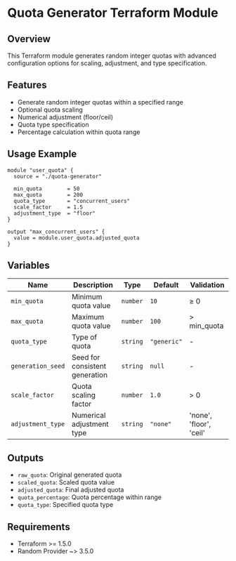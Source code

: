# Quota Generator Terraform Module

## Overview

This Terraform module generates random integer quotas with advanced configuration options for scaling, adjustment, and type specification.

## Features

- Generate random integer quotas within a specified range
- Optional quota scaling
- Numerical adjustment (floor/ceil)
- Quota type specification
- Percentage calculation within quota range

## Usage Example

```hcl
module "user_quota" {
  source = "./quota-generator"

  min_quota        = 50
  max_quota        = 200
  quota_type       = "concurrent_users"
  scale_factor     = 1.5
  adjustment_type  = "floor"
}

output "max_concurrent_users" {
  value = module.user_quota.adjusted_quota
}
```

## Variables

| Name              | Description                    | Type     | Default     | Validation              |
| ----------------- | ------------------------------ | -------- | ----------- | ----------------------- |
| `min_quota`       | Minimum quota value            | `number` | `10`        | ≥ 0                     |
| `max_quota`       | Maximum quota value            | `number` | `100`       | > min_quota             |
| `quota_type`      | Type of quota                  | `string` | `"generic"` | -                       |
| `generation_seed` | Seed for consistent generation | `string` | `null`      | -                       |
| `scale_factor`    | Quota scaling factor           | `number` | `1.0`       | > 0                     |
| `adjustment_type` | Numerical adjustment type      | `string` | `"none"`    | 'none', 'floor', 'ceil' |

## Outputs

- `raw_quota`: Original generated quota
- `scaled_quota`: Scaled quota value
- `adjusted_quota`: Final adjusted quota
- `quota_percentage`: Quota percentage within range
- `quota_type`: Specified quota type

## Requirements

- Terraform >= 1.5.0
- Random Provider ~> 3.5.0
